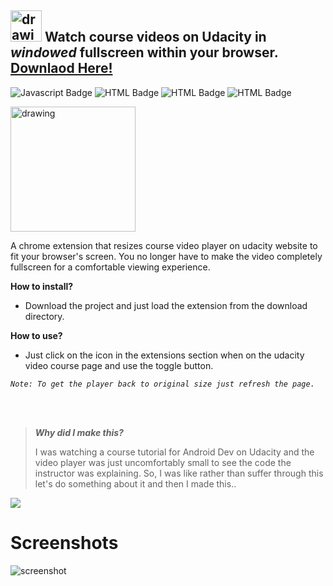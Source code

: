 ##  <img src="https://user-images.githubusercontent.com/77446233/141891507-09a257c3-2086-4376-ac72-8144def3acd0.gif" alt="drawing" width="50"/> Watch course videos on Udacity in *windowed* fullscreen within your browser. [Downlaod Here!](https://github.com/Anatame/Udacity-Windowed-Fullscreen/files/7543366/Udacity-Windowed-Fullscreen-main.zip)
![Javascript Badge](https://img.shields.io/badge/-Javascript-F0DB4F?style=for-the-badge&labelColor=black&logo=javascript&logoColor=F0DB4F) ![HTML Badge](https://img.shields.io/badge/-HTML-orange?style=for-the-badge&labelColor=black&logo=HTML5&logoColor=orange) ![HTML Badge](https://img.shields.io/badge/-CSS-blue?style=for-the-badge&labelColor=black&logo=CSS3&logoColor=blue) ![HTML Badge](https://img.shields.io/badge/-CHROME-red?style=for-the-badge&labelColor=black&logo=google&logoColor=red)

<img src="https://user-images.githubusercontent.com/77446233/141891507-09a257c3-2086-4376-ac72-8144def3acd0.gif" alt="drawing" width="200"/>

A chrome extension that resizes course video player on udacity website to fit your browser's screen. You no longer have to make the video completely fullscreen for a comfortable viewing experience. 

**How to install?**
 - Download the project and just load the extension from the download directory.
 
 **How to use?**
 
 - Just click on the icon in the extensions section when on the udacity video course page and use the toggle button.
  
 *`Note: To get the player back to original size just refresh the page.`*

<br/> <br/>

>   ***Why did I make this?***
> 
>  I was watching a course tutorial for Android Dev on Udacity and the video player was just uncomfortably small to see the code the instructor was explaining. So, I was like rather than suffer through this let's do something about it and then I made this.. 
<img src="https://c.tenor.com/kDTHevpBYWEAAAAi/shrug-oh-well.gif"/>



# Screenshots

![screenshot](https://i.imgur.com/BQIyzuf.gif)
